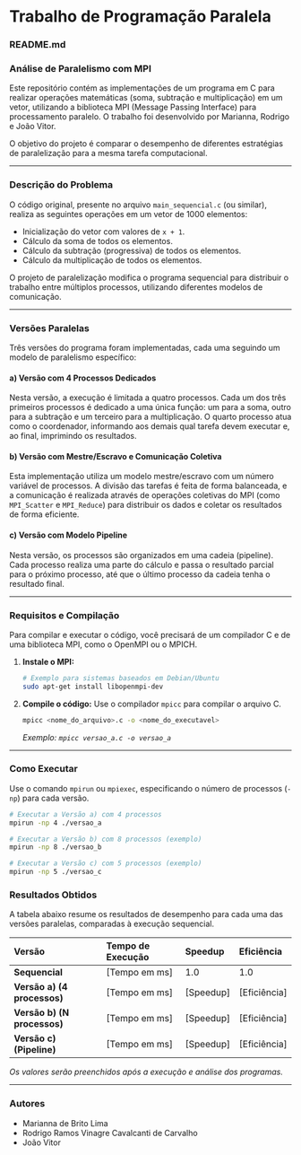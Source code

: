 # Trabalho de Programação Paralela
### README.md

### **Análise de Paralelismo com MPI**

Este repositório contém as implementações de um programa em C para realizar operações matemáticas (soma, subtração e multiplicação) em um vetor, utilizando a biblioteca MPI (Message Passing Interface) para processamento paralelo. O trabalho foi desenvolvido por Marianna, Rodrigo e João Vitor.

O objetivo do projeto é comparar o desempenho de diferentes estratégias de paralelização para a mesma tarefa computacional.

-----

### **Descrição do Problema**

O código original, presente no arquivo `main_sequencial.c` (ou similar), realiza as seguintes operações em um vetor de 1000 elementos:

  * Inicialização do vetor com valores de `x + 1`.
  * Cálculo da soma de todos os elementos.
  * Cálculo da subtração (progressiva) de todos os elementos.
  * Cálculo da multiplicação de todos os elementos.

O projeto de paralelização modifica o programa sequencial para distribuir o trabalho entre múltiplos processos, utilizando diferentes modelos de comunicação.

-----

### **Versões Paralelas**

Três versões do programa foram implementadas, cada uma seguindo um modelo de paralelismo específico:

#### **a) Versão com 4 Processos Dedicados**

Nesta versão, a execução é limitada a quatro processos. Cada um dos três primeiros processos é dedicado a uma única função: um para a soma, outro para a subtração e um terceiro para a multiplicação. O quarto processo atua como o coordenador, informando aos demais qual tarefa devem executar e, ao final, imprimindo os resultados.

#### **b) Versão com Mestre/Escravo e Comunicação Coletiva**

Esta implementação utiliza um modelo mestre/escravo com um número variável de processos. A divisão das tarefas é feita de forma balanceada, e a comunicação é realizada através de operações coletivas do MPI (como `MPI_Scatter` e `MPI_Reduce`) para distribuir os dados e coletar os resultados de forma eficiente.

#### **c) Versão com Modelo Pipeline**

Nesta versão, os processos são organizados em uma cadeia (pipeline). Cada processo realiza uma parte do cálculo e passa o resultado parcial para o próximo processo, até que o último processo da cadeia tenha o resultado final.

-----

### **Requisitos e Compilação**

Para compilar e executar o código, você precisará de um compilador C e de uma biblioteca MPI, como o OpenMPI ou o MPICH.

1.  **Instale o MPI:**

    ```bash
    # Exemplo para sistemas baseados em Debian/Ubuntu
    sudo apt-get install libopenmpi-dev
    ```

2.  **Compile o código:**
    Use o compilador `mpicc` para compilar o arquivo C.

    ```bash
    mpicc <nome_do_arquivo>.c -o <nome_do_executavel>
    ```

    *Exemplo: `mpicc versao_a.c -o versao_a`*

-----

### **Como Executar**

Use o comando `mpirun` ou `mpiexec`, especificando o número de processos (`-np`) para cada versão.

```bash
# Executar a Versão a) com 4 processos
mpirun -np 4 ./versao_a

# Executar a Versão b) com 8 processos (exemplo)
mpirun -np 8 ./versao_b

# Executar a Versão c) com 5 processos (exemplo)
mpirun -np 5 ./versao_c
```

### **Resultados Obtidos**

A tabela abaixo resume os resultados de desempenho para cada uma das versões paralelas, comparadas à execução sequencial.

| Versão | Tempo de Execução | Speedup | Eficiência |
| :--- | :--- | :--- | :--- |
| **Sequencial** | [Tempo em ms] | 1.0 | 1.0 |
| **Versão a) (4 processos)** | [Tempo em ms] | [Speedup] | [Eficiência] |
| **Versão b) (N processos)** | [Tempo em ms] | [Speedup] | [Eficiência] |
| **Versão c) (Pipeline)** | [Tempo em ms] | [Speedup] | [Eficiência] |

*Os valores serão preenchidos após a execução e análise dos programas.*

-----

### **Autores**

  * Marianna de Brito Lima
  * Rodrigo Ramos Vinagre Cavalcanti de Carvalho
  * João Vitor
